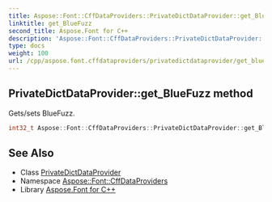 ```yaml
---
title: Aspose::Font::CffDataProviders::PrivateDictDataProvider::get_BlueFuzz method
linktitle: get_BlueFuzz
second_title: Aspose.Font for C++
description: 'Aspose::Font::CffDataProviders::PrivateDictDataProvider::get_BlueFuzz method. Gets/sets BlueFuzz in C++.'
type: docs
weight: 100
url: /cpp/aspose.font.cffdataproviders/privatedictdataprovider/get_bluefuzz/
---
```

## PrivateDictDataProvider::get_BlueFuzz method


Gets/sets BlueFuzz.

```cpp
int32_t Aspose::Font::CffDataProviders::PrivateDictDataProvider::get_BlueFuzz()
```

## See Also

* Class [PrivateDictDataProvider](../)
* Namespace [Aspose::Font::CffDataProviders](../../)
* Library [Aspose.Font for C++](../../../)
